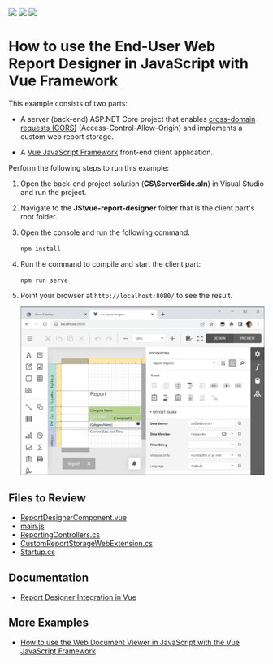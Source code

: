 <!-- default badges list -->
![](https://img.shields.io/endpoint?url=https://codecentral.devexpress.com/api/v1/VersionRange/229233506/2023.2)
[![](https://img.shields.io/badge/Open_in_DevExpress_Support_Center-FF7200?style=flat-square&logo=DevExpress&logoColor=white)](https://supportcenter.devexpress.com/ticket/details/T848270)
[![](https://img.shields.io/badge/📖_How_to_use_DevExpress_Examples-e9f6fc?style=flat-square)](https://docs.devexpress.com/GeneralInformation/403183)
<!-- default badges end -->
# How to use the End-User Web Report Designer in JavaScript with Vue Framework

This example consists of two parts:

- A server (back-end) ASP.NET Core project that enables [cross-domain requests (CORS)](https://developer.mozilla.org/en-US/docs/Web/HTTP/CORS) (Access-Control-Allow-Origin) and implements a custom web report storage.

- A <a href="https://vuejs.org/">Vue JavaScript Framework</a> front-end client application.

Perform the following steps to run this example:

1. Open the back-end project solution (**CS\ServerSide.sln**) in Visual Studio and run the project.
2. Navigate to the **JS\vue-report-designer** folder that is the client part's root folder.
3. Open the console and run the following command:

    ```npm install```

4. Run the command to compile and start the client part:

    ```npm run serve```

5. Point your browser at `http://localhost:8080/` to see the result.

    ![End-User Web Report Designer in JavaScript with Vue](Images/screenshot.png)


## Files to Review 

- [ReportDesignerComponent.vue](JS/vue-report-designer/src/components/ReportDesignerComponent.vue)
- [main.js](JS/vue-report-designer/src/main.js)
- [ReportingControllers.cs](CS/ServerSideApp/Controllers/ReportingControllers.cs)
- [CustomReportStorageWebExtension.cs](CS/ServerSideApp/Services/CustomReportStorageWebExtension.cs)
- [Startup.cs](CS/ServerSideApp/Startup.cs)

## Documentation

- [Report Designer Integration in Vue](https://docs.devexpress.com/XtraReports/401542)
## More Examples

- [How to use the Web Document Viewer in JavaScript with the Vue JavaScript Framework](https://github.com/DevExpress-Examples/reporting-web-document-viewer-in-javascript-with-vue)